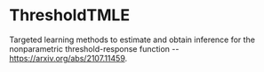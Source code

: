 # ThresholdTMLE
Targeted learning methods to estimate and obtain inference for the nonparametric threshold-response function --  https://arxiv.org/abs/2107.11459.
